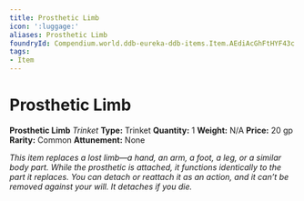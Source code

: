 ```yaml
---
title: Prosthetic Limb
icon: ':luggage:'
aliases: Prosthetic Limb
foundryId: Compendium.world.ddb-eureka-ddb-items.Item.AEdiAcGhFtHYF43c
tags:
- Item
---
```


# Prosthetic Limb

**Prosthetic Limb**
_Trinket_
**Type:** Trinket
**Quantity:** 1
**Weight:** N/A
**Price:** 20 gp
**Rarity:** Common
**Attunement:** None

*This item replaces a lost limb—a hand, an arm, a foot, a leg, or a similar body part. While the prosthetic is attached, it functions identically to the part it replaces. You can detach or reattach it as an action, and it can’t be removed against your will. It detaches if you die.*